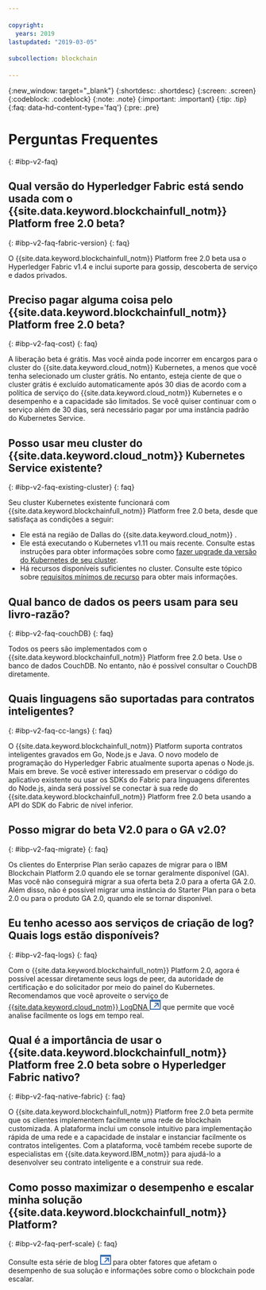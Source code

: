 ```yaml
---

copyright:
  years: 2019
lastupdated: "2019-03-05"

subcollection: blockchain

---
```



{:new_window: target="_blank"}
{:shortdesc: .shortdesc}
{:screen: .screen}
{:codeblock: .codeblock}
{:note: .note}
{:important: .important}
{:tip: .tip}
{:faq: data-hd-content-type='faq'}
{:pre: .pre}

# Perguntas Frequentes
{: #ibp-v2-faq}

## Qual versão do Hyperledger Fabric está sendo usada com o {{site.data.keyword.blockchainfull_notm}} Platform free 2.0 beta?
{: #ibp-v2-faq-fabric-version}
{: faq}

O {{site.data.keyword.blockchainfull_notm}} Platform free 2.0 beta usa o Hyperledger Fabric v1.4 e inclui suporte para gossip, descoberta de serviço e dados privados.

## Preciso pagar alguma coisa pelo {{site.data.keyword.blockchainfull_notm}} Platform free 2.0 beta?
{: #ibp-v2-faq-cost}
{: faq}

A liberação beta é grátis. Mas você ainda pode incorrer em encargos para o cluster do {{site.data.keyword.cloud_notm}} Kubernetes, a menos que você tenha selecionado um cluster grátis. No entanto, esteja ciente de que o cluster grátis é excluído automaticamente após 30 dias de acordo com a política de serviço do {{site.data.keyword.cloud_notm}} Kubernetes e o desempenho e a capacidade são limitados. Se você quiser continuar com o serviço além de 30 dias, será necessário pagar por uma instância padrão do Kubernetes Service. 

## Posso usar meu cluster do {{site.data.keyword.cloud_notm}} Kubernetes Service existente?
{: #ibp-v2-faq-existing-cluster}
{: faq}

Seu cluster Kubernetes existente funcionará com {{site.data.keyword.blockchainfull_notm}} Platform free 2.0 beta, desde que satisfaça as condições a seguir:
- Ele está na região de Dallas do  {{site.data.keyword.cloud_notm}} .
- Ele está executando o Kubernetes v1.11 ou mais recente. Consulte estas instruções para obter informações sobre como [fazer upgrade da versão do Kubernetes de seu cluster](/docs/services/blockchain/ibp-v2-deploy-iks.html#ibp-v2-deploy-iks-updating-kubernetes).
- Há recursos disponíveis suficientes no cluster. Consulte este tópico sobre [requisitos mínimos de recurso](/docs/services/blockchain/ibp-v2-deploy-iks.html#ibp-v2-deploy-iks-resources-required) para obter mais informações.

## Qual banco de dados os peers usam para seu livro-razão?
{: #ibp-v2-faq-couchDB}
{: faq}

Todos os peers são implementados com o {{site.data.keyword.blockchainfull_notm}} Platform free 2.0 beta. Use o banco de dados CouchDB. No entanto, não é possível consultar o CouchDB diretamente.

## Quais linguagens são suportadas para contratos inteligentes?
{: #ibp-v2-faq-cc-langs}
{: faq}

O {{site.data.keyword.blockchainfull_notm}} Platform suporta contratos inteligentes gravados em Go, Node.js e Java. O novo modelo de programação do Hyperledger Fabric atualmente suporta apenas o Node.js. Mais em breve. Se você estiver interessado em preservar o código do aplicativo existente ou usar os SDKs do Fabric para linguagens diferentes do Node.js, ainda será possível se conectar à sua rede do {{site.data.keyword.blockchainfull_notm}} Platform free 2.0 beta usando a API do SDK do Fabric de nível inferior.

## Posso migrar do beta V2.0 para o GA v2.0? 
{: #ibp-v2-faq-migrate}
{: faq}

Os clientes do Enterprise Plan serão capazes de migrar para o IBM Blockchain Platform 2.0 quando ele se tornar geralmente disponível (GA). Mas você não conseguirá migrar a sua oferta beta 2.0 para a oferta GA 2.0. Além disso, não é possível migrar uma instância do Starter Plan para o beta 2.0 ou para o produto GA 2.0, quando ele se tornar disponível.

## Eu tenho acesso aos serviços de criação de log? Quais logs estão disponíveis?
{: #ibp-v2-faq-logs}
{: faq}

Com o {{site.data.keyword.blockchainfull_notm}} Platform 2.0, agora é possível acessar diretamente seus logs de peer, da autoridade de certificação e do solicitador por meio do painel do Kubernetes. Recomendamos que você aproveite o serviço de [{{site.data.keyword.cloud_notm}} LogDNA ![Ícone de link externo](../images/external_link.svg "Ícone de link externo")](https://cloud.ibm.com/catalog/services/logdna "{{site.data.keyword.IBM_notm}} Análise do log com LogDNA") que permite que você analise facilmente os logs em tempo real.

## Qual é a importância de usar o {{site.data.keyword.blockchainfull_notm}} Platform free 2.0 beta sobre o Hyperledger Fabric nativo?
{: #ibp-v2-faq-native-fabric}
{: faq}

O {{site.data.keyword.blockchainfull_notm}} Platform free 2.0 beta permite que os clientes implementem facilmente uma rede de blockchain customizada. A plataforma inclui um console intuitivo para implementação rápida de uma rede e a capacidade de instalar e instanciar facilmente os contratos inteligentes. Com a plataforma, você também recebe suporte de especialistas em {{site.data.keyword.IBM_notm}} para ajudá-lo a desenvolver seu contrato inteligente e a construir sua rede.

## Como posso maximizar o desempenho e escalar minha solução {{site.data.keyword.blockchainfull_notm}} Platform?
{: #ibp-v2-faq-perf-scale}
{: faq}

Consulte esta série de blog [ ![Ícone de link externo](../images/external_link.svg "Ícone de link externo")](https://www.ibm.com/blogs/blockchain/2019/01/answering-your-questions-on-hyperledger-fabric-performance-and-scale/ "Respondendo perguntas sobre desempenho e escala do Hyperledger Fabric") para obter fatores que afetam o desempenho de sua solução e informações sobre como o blockchain pode escalar.
